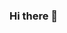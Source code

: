 ### Hi there 👋

<!--
**nbeauvais1/nbeauvais1** is a ✨ _special_ ✨ repository because its `README.md` (this file) appears on your GitHub profile.

<details>
  <summary> - 🔭 I’m currently working on ...
- 🌱 I’m currently learning ...
- 👯 I’m looking to collaborate on ...
- 🤔 I’m looking for help with ...
- 💬 Ask me about ...
- 📫 How to reach me: ...
- 😄 Pronouns: ...
- ⚡ Fun fact: ...</summary>
</details>

### Technologies & Tools

## GitHub Stats

<a href="https://github.com/dgilleland/dgilleland">

<img align="center" src="https://github-readme-stats.vercel.app/api/top-langs/?username=nbeauvais1&hide=html&title_color=c9cacc&icon_color=2bbc8a&bg_color=1d1f21" />

Here are some ideas to get you started:

- 🔭 I’m currently working on ...
- 🌱 I’m currently learning ...
- 👯 I’m looking to collaborate on ...
- 🤔 I’m looking for help with ...
- 💬 Ask me about ...
- 📫 How to reach me: ...
- 😄 Pronouns: ...
- ⚡ Fun fact: ...
-->
